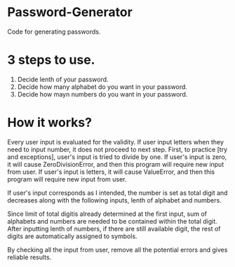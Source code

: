 # Password-Generator
Code for generating passwords.

# 3 steps to use.

1. Decide lenth of your password.
2. Decide how many alphabet do you want in your password.
3. Decide how mayn numbers do you want in your password.

# How it works?
Every user input is evaluated for the validity. If user input letters when they need to input number, it does not proceed to next step.
First, to practice [try and exceptions], user's input is tried to divide by one.
If user's input is zero, it will cause ZeroDivisionError, and then this program will require new input from user.
If user's input is letters, it will cause ValueError, and then this program will require new input from user.

If user's input corresponds as I intended, the number is set as total digit and decreases along with the following inputs, lenth of alphabet and numbers.

Since limit of total digitis already determined at the first input, sum of alphabets and numbers are needed to be contained within the total digit.
After inputting lenth of numbers, if there are still available digit, the rest of digits are automatically assigned to symbols. 

By checking all the input from user, remove all the potential errors and gives reliable results.


